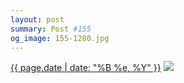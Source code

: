 ```yaml
---
layout: post
summary: Post #155
og_image: 155-1280.jpg
---
```


<p>
  <time><a href="/155">{{ page.date | date: "%B %e, %Y" }}</a></time>
  <a href="/155"><img src="{{ site.assets_url }}/155-640.jpg" srcset="{{ site.assets_url }}/155-1280.jpg 1280w, {{ site.assets_url }}/155-960.jpg 960w, {{ site.assets_url }}/155-640.jpg 640w, {{ site.assets_url }}/155-320.jpg 320w" sizes="(min-width: 700px) 50vw, calc(100vw - 2rem)" /></a>
</p>
